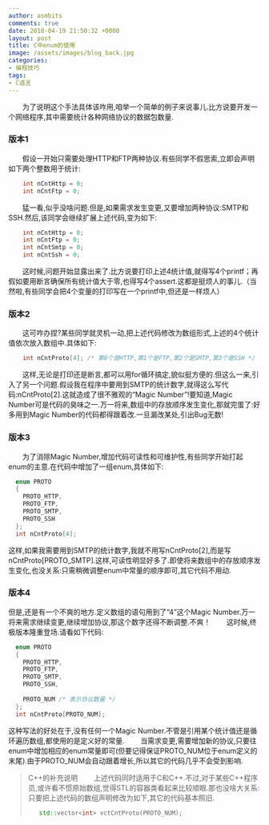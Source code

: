 ```yaml
---
author: asmbits
comments: true
date: 2018-04-19 21:50:32 +0000
layout: post
title: C中enum的使用
image: /assets/images/blog_back.jpg
categories:
- 编程技巧
tags:
- C语言
---
```


　　为了说明这个手法具体该咋用,咱举一个简单的例子来说事儿.比方说要开发一个网络程序,其中需要统计各种网络协议的数据包数量.

<!-- more -->

### 版本1
　　假设一开始只需要处理HTTP和FTP两种协议.有些同学不假思索,立即会声明如下两个整数用于统计:
```c
    int nCntHttp = 0;
    int nCntFtp = 0;
```
　　猛一看,似乎没啥问题.但是,如果需求发生变更,又要增加两种协议:SMTP和SSH.然后,该同学会继续扩展上述代码,变为如下:
```c
    int nCntHttp = 0;
    int nCntFtp = 0;
    int nCntSmtp = 0;
    int nCntSsh = 0;
```
　　这时候,问题开始显露出来了.比方说要打印上述4统计值,就得写4个printf；再假如要用断言确保所有统计值大于零,也得写4个assert.这都是挺烦人的事儿.（当然啦,有些同学会把4个变量的打印写在一个printf中,但还是一样烦人）

### 版本2
　　这可咋办捏?某些同学就灵机一动,把上述代码修改为数组形式,上述的4个统计值依次放入数组中.具体如下:
```c
    int nCntProto[4]; /* 第0个是HTTP,第1个是FTP,第2个是SMTP,第3个是SSH */
```
　　这样,无论是打印还是断言,都可以用for循环搞定,貌似挺方便的.但这么一来,引入了另一个问题.假设我在程序中要用到SMTP的统计数字,就得这么写代码:nCntProto[2].这就造成了很不雅观的“Magic Number”!要知道,Magic Number可是代码的臭味之一.万一将来,数组中的存放顺序发生变化,那就完蛋了:好多用到Magic Number的代码都得跟着改.一旦漏改某处,引出Bug无数!

### 版本3
　　为了消除Magic Number,增加代码可读性和可维护性,有些同学开始打起enum的主意.在代码中增加了一组enum,具体如下:
```c
  enum PROTO
  {
    PROTO_HTTP,
    PROTO_FTP,
    PROTO_SMTP,
    PROTO_SSH
  };
  int nCntProto[4];
```
这样,如果我需要用到SMTP的统计数字,我就不用写nCntProto[2],而是写nCntProto[PROTO_SMTP].这样,可读性明显好多了.即使将来数组中的存放顺序发生变化,也没关系:只需稍微调整enum中常量的顺序即可,其它代码不用动.

### 版本4
但是,还是有一个不爽的地方.定义数组的语句用到了“4”这个Magic Number.万一将来需求继续变更,继续增加协议,那这个数字还得不断调整.不爽！
　　这时候,终极版本隆重登场.请看如下代码:

```c
  enum PROTO
  {
    PROTO_HTTP,
    PROTO_FTP,
    PROTO_SMTP,
    PROTO_SSH,
    
    PROTO_NUM /* 表示协议数量 */
  };
  int nCntProto[PROTO_NUM];
```
这种写法的好处在于,没有任何一个Magic Number.不管是引用某个统计值还是循环遍历数组,都使用的是定义好的常量.
　　当需求变更,需要增加新的协议,只要往enum中增加相应的enum常量即可(但要记得保证PROTO_NUM位于enum定义的末尾).由于PROTO_NUM会自动跟着增长,所以其它的代码几乎不会受到影响.

>C++的补充说明
>　　上述代码同时适用于C和C++.不过,对于某些C++程序员,或许看不惯原始数组,觉得STL的容器类看起来比较顺眼.那也没啥大关系:只要把上述代码的数组声明修改为如下,其它的代码基本照旧.
>```c++
>    std::vector<int> vctCntProto(PROTO_NUM);
>```
